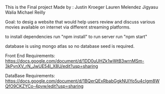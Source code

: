 This is the Final project Made by : 
Justin Kroeger
Lauren Melendez
Jigyasu Walia
Michael Reilly


Goal: to desig a website that would help users review and discuss various movies available on internet via different streaming platforms.


to install dependencies run "npm install"
to run server run "npm start"

database is using mongo atlas so no database seed is required.

Front End Requirements: https://docs.google.com/document/d/1DD0uUHZk1wWtB3wrnMSm-3kPynXV_rN_JwUE54l_X8U/edit?usp=sharing

DataBase Requirements: https://docs.google.com/document/d/1BQerQExRbabGgkNUIYo5u4cIgm8WQfO9CKZYCo-4pvw/edit?usp=sharing
